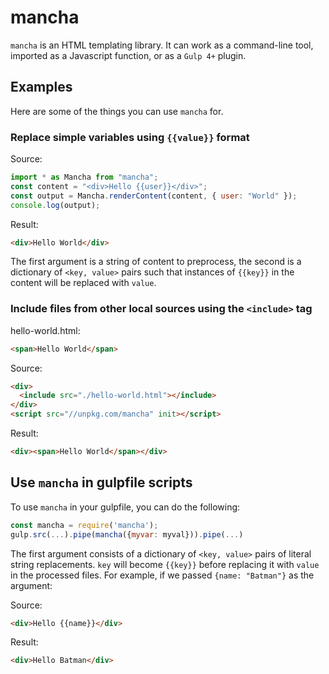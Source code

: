 # mancha

`mancha` is an HTML templating library. It can work as a command-line tool, imported as a Javascript
function, or as a `Gulp 4+` plugin.

## Examples

Here are some of the things you can use `mancha` for.

### Replace simple variables using `{{value}}` format

Source:

```js
import * as Mancha from "mancha";
const content = "<div>Hello {{user}}</div>";
const output = Mancha.renderContent(content, { user: "World" });
console.log(output);
```

Result:

```html
<div>Hello World</div>
```

The first argument is a string of content to preprocess, the second is a dictionary of
`<key, value>` pairs such that instances of `{{key}}` in the content will be replaced with `value`.

### Include files from other local sources using the `<include>` tag

hello-world.html:

```html
<span>Hello World</span>
```

Source:

```html
<div>
  <include src="./hello-world.html"></include>
</div>
<script src="//unpkg.com/mancha" init></script>
```

Result:

```html
<div><span>Hello World</span></div>
```

## Use `mancha` in gulpfile scripts

To use `mancha` in your gulpfile, you can do the following:

```js
const mancha = require('mancha');
gulp.src(...).pipe(mancha({myvar: myval})).pipe(...)
```

The first argument consists of a dictionary of `<key, value>` pairs of literal string replacements.
`key` will become `{{key}}` before replacing it with `value` in the processed files. For example,
if we passed `{name: "Batman"}` as the argument:

Source:

```html
<div>Hello {{name}}</div>
```

Result:

```html
<div>Hello Batman</div>
```
